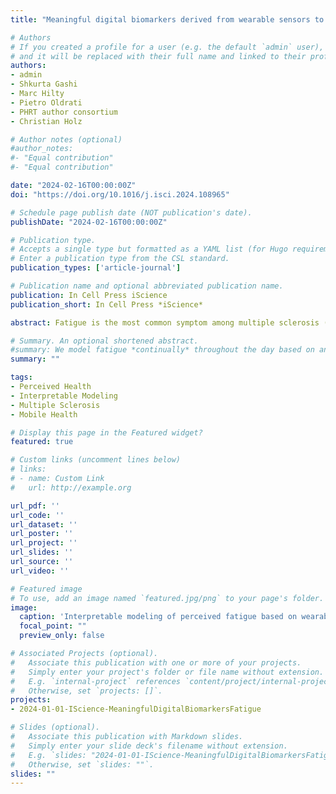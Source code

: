 ```yaml
---
title: "Meaningful digital biomarkers derived from wearable sensors to predict daily fatigue in multiple sclerosis patients and healthy controls"

# Authors
# If you created a profile for a user (e.g. the default `admin` user), write the username (folder name) here 
# and it will be replaced with their full name and linked to their profile.
authors:
- admin
- Shkurta Gashi
- Marc Hilty
- Pietro Oldrati
- PHRT author consortium
- Christian Holz

# Author notes (optional)
#author_notes:
#- "Equal contribution"
#- "Equal contribution"

date: "2024-02-16T00:00:00Z"
doi: "https://doi.org/10.1016/j.isci.2024.108965"

# Schedule page publish date (NOT publication's date).
publishDate: "2024-02-16T00:00:00Z"

# Publication type.
# Accepts a single type but formatted as a YAML list (for Hugo requirements).
# Enter a publication type from the CSL standard.
publication_types: ['article-journal']

# Publication name and optional abbreviated publication name.
publication: In Cell Press iScience
publication_short: In Cell Press *iScience*

abstract: Fatigue is the most common symptom among multiple sclerosis (MS) patients and severely affects the quality of life. We investigate how perceived fatigue can be predicted using biomarkers collected from an arm-worn wearable sensor for MS patients (n = 51) and a healthy control group (n = 23) at an unprecedented time resolution of more than five times per day. On average, during our two-week study, participants reported their level of fatigue 51 times totaling more than 3,700 data points. Using interpretable generalized additive models, we find that increased physical activity, heart rate, sympathetic activity, and parasympathetic activity while awake and asleep relate to perceived fatigue throughout the day—partly affected by dysfunction of the ANS. We believe our analysis opens up new research opportunities for fine-grained modeling of perceived fatigue based on passively collected physiological signals using wearables—for MS patients and healthy controls alike.

# Summary. An optional shortened abstract.
#summary: We model fatigue *continually* throughout the day based on an arm-worn wearable. Using Generalized Additive Models, we find that increased physical activity, heart rate, sympathetic activity, and parasympathetic activity relate to perceived fatigue. We find that the Autonomic Nervous System (ANS) crucially affects the perception of fatigue and its predictability.
summary: ""

tags:
- Perceived Health
- Interpretable Modeling
- Multiple Sclerosis
- Mobile Health

# Display this page in the Featured widget?
featured: true

# Custom links (uncomment lines below)
# links:
# - name: Custom Link
#   url: http://example.org

url_pdf: ''
url_code: ''
url_dataset: ''
url_poster: ''
url_project: ''
url_slides: ''
url_source: ''
url_video: ''

# Featured image
# To use, add an image named `featured.jpg/png` to your page's folder. 
image:
  caption: 'Interpretable modeling of perceived fatigue based on wearable sensor data continually throughout the day.'
  focal_point: ""
  preview_only: false

# Associated Projects (optional).
#   Associate this publication with one or more of your projects.
#   Simply enter your project's folder or file name without extension.
#   E.g. `internal-project` references `content/project/internal-project/index.md`.
#   Otherwise, set `projects: []`.
projects:
- 2024-01-01-IScience-MeaningfulDigitalBiomarkersFatigue

# Slides (optional).
#   Associate this publication with Markdown slides.
#   Simply enter your slide deck's filename without extension.
#   E.g. `slides: "2024-01-01-IScience-MeaningfulDigitalBiomarkersFatigue"` references `content/slides/2024-01-01-IScience-MeaningfulDigitalBiomarkersFatigue/index.md`.
#   Otherwise, set `slides: ""`.
slides: ""
---
```

